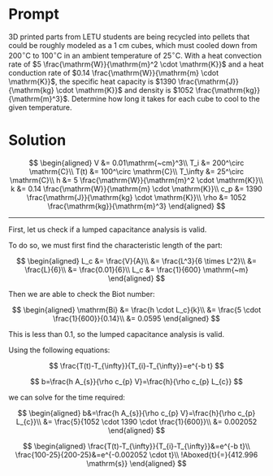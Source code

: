 # Prompt

3D printed parts from LETU students are being recycled into pellets that could be roughly modeled as a $1 \mathrm{~cm}$ cubes, which must cooled down from $200^\circ \mathrm{C}$ to $100^\circ \mathrm{C}$ in an ambient temperature of $25^\circ \mathrm{C}$. With a heat convection rate of $5 \frac{\mathrm{W}}{\mathrm{m}^2 \cdot \mathrm{K}}$ and a heat conduction rate of $0.14 \frac{\mathrm{W}}{\mathrm{m} \cdot \mathrm{K}}$, the specific heat capacity is $1390 \frac{\mathrm{J}}{\mathrm{kg} \cdot \mathrm{K}}$ and density is $1052 \frac{\mathrm{kg}}{\mathrm{m}^3}$. Determine how long it takes for each cube to cool to the given temperature.

# Solution

$$
\begin{aligned}
    V &= 0.01\mathrm{~cm}^3\\
    T_i &= 200^\circ \mathrm{C}\\
    T(t) &= 100^\circ \mathrm{C}\\
    T_\infty &= 25^\circ \mathrm{C}\\
    h &= 5 \frac{\mathrm{W}}{\mathrm{m}^2 \cdot \mathrm{K}}\\
    k &= 0.14 \frac{\mathrm{W}}{\mathrm{m} \cdot \mathrm{K}}\\
    c_p &= 1390 \frac{\mathrm{J}}{\mathrm{kg} \cdot \mathrm{K}}\\
    \rho &= 1052 \frac{\mathrm{kg}}{\mathrm{m}^3}
\end{aligned}
$$

***

First, let us check if a lumped capacitance analysis is valid.

To do so, we must first find the characteristic length of the part:

$$
\begin{aligned}
    L_c &= \frac{V}{A}\\
    &= \frac{L^3}{6 \times L^2}\\
    &= \frac{L}{6}\\
    &= \frac{0.01}{6}\\
    L_c &= \frac{1}{600} \mathrm{~m}
\end{aligned}
$$

Then we are able to check the Biot number:

$$
\begin{aligned}
    \mathrm{Bi} &= \frac{h \cdot L_c}{k}\\
    &= \frac{5 \cdot \frac{1}{600}}{0.14}\\
    &= 0.0595
\end{aligned}
$$

This is less than $0.1$, so the lumped capacitance analysis is valid.

Using the following equations:

$$
\frac{T(t)-T_{\infty}}{T_{i}-T_{\infty}}=e^{-b t}
$$

$$
b=\frac{h A_{s}}{\rho c_{p} V}=\frac{h}{\rho c_{p} L_{c}}
$$

we can solve for the time required:

$$
\begin{aligned}
    b&=\frac{h A_{s}}{\rho c_{p} V}=\frac{h}{\rho c_{p} L_{c}}\\
    &= \frac{5}{1052 \cdot 1390 \cdot \frac{1}{600}}\\
    &= 0.002052
\end{aligned}
$$

$$
\begin{aligned}
    \frac{T(t)-T_{\infty}}{T_{i}-T_{\infty}}&=e^{-b t}\\
    \frac{100-25}{200-25}&=e^{-0.002052 \cdot t}\\
    !Aboxed{t}{=}{412.996 \mathrm{s}}
\end{aligned}
$$